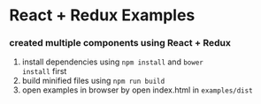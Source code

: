 # React + Redux Examples
<h3>created multiple components using React + Redux</h3>

1. install dependencies using <code>npm install</code> and <code>bower install</code> first
2. build minified files using <code>npm run build</code>
3. open examples in browser by open index.html in <code>examples/dist</code>
